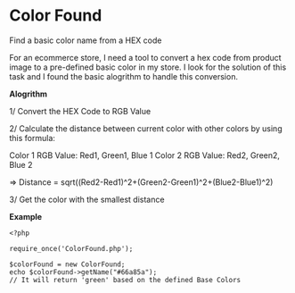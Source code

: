 # Color Found
Find a basic color name from a HEX code

For an ecommerce store, I need a tool to convert a hex code from product image to a pre-defined basic color in my store. I look for the solution of this task and I found the basic alogrithm to handle this conversion.

**Alogrithm**

1/ Convert the HEX Code to RGB Value

2/ Calculate the distance between current color with other colors by using this formula:

Color 1 RGB Value: Red1, Green1, Blue 1
Color 2 RGB Value: Red2, Green2, Blue 2

=> Distance = sqrt((Red2-Red1)^2+(Green2-Green1)^2+(Blue2-Blue1)^2)

3/ Get the color with the smallest distance

**Example**

```
<?php

require_once('ColorFound.php');

$colorFound = new ColorFound;
echo $colorFound->getName("#66a85a"); 
// It will return 'green' based on the defined Base Colors

```
